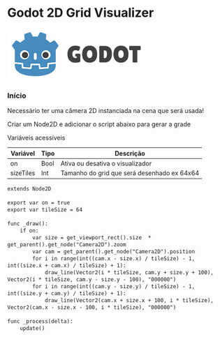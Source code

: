 # Godot 2D Grid Visualizer


<p align="center">

![GodotImage](../../imagens/godot_icon.png)

</p>



### Início

Necessário ter uma câmera 2D instanciada na cena que será usada!

Criar um Node2D e adicionar o script abaixo para gerar a grade



Variáveis acessíveis

| Variável  | Tipo | Descrição                                   |
| --------- | ---- | ------------------------------------------- |
| on        | Bool | Ativa ou desativa o visualizador            |
| sizeTiles | Int  | Tamanho do grid que será desenhado ex 64x64 |



```gscript
extends Node2D

export var on = true
export var tileSize = 64

func _draw():
	if on: 
		var size = get_viewport_rect().size  * get_parent().get_node("Camera2D").zoom
		var cam = get_parent().get_node("Camera2D").position
		for i in range(int((cam.x - size.x) / tileSize) - 1, int((size.x + cam.x) / tileSize) + 1):
			draw_line(Vector2(i * tileSize, cam.y + size.y + 100), Vector2(i * tileSize, cam.y - size.y - 100), "000000")
		for i in range(int((cam.y - size.y) / tileSize) - 1, int((size.y + cam.y) / tileSize) + 1):
			draw_line(Vector2(cam.x + size.x + 100, i * tileSize), Vector2(cam.x - size.x - 100, i * tileSize), "000000")

func _process(delta):
	update()

```


 